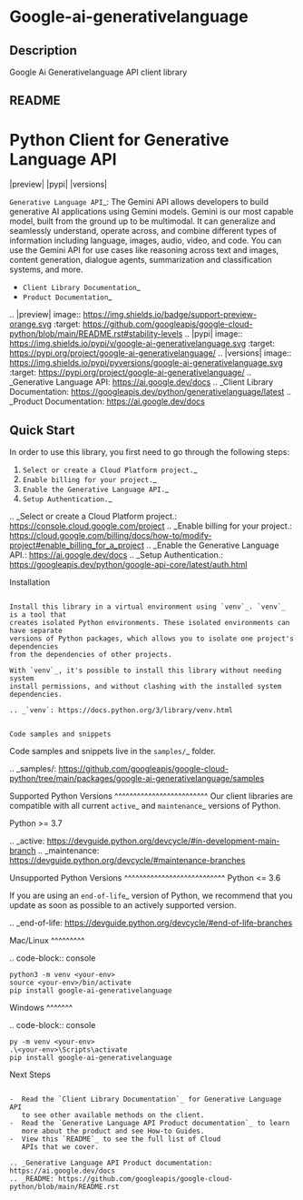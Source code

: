# Google-ai-generativelanguage

## Description

Google Ai Generativelanguage API client library

## README

Python Client for Generative Language API
=========================================

|preview| |pypi| |versions|

`Generative Language API`_: The Gemini API allows developers to build generative AI applications using Gemini models. Gemini is our most capable model, built from the ground up to be multimodal. It can generalize and seamlessly understand, operate across, and combine different types of information including language, images, audio, video, and code. You can use the Gemini API for use cases like reasoning across text and images, content generation, dialogue agents, summarization and classification systems, and more.

- `Client Library Documentation`_
- `Product Documentation`_

.. |preview| image:: https://img.shields.io/badge/support-preview-orange.svg
   :target: https://github.com/googleapis/google-cloud-python/blob/main/README.rst#stability-levels
.. |pypi| image:: https://img.shields.io/pypi/v/google-ai-generativelanguage.svg
   :target: https://pypi.org/project/google-ai-generativelanguage/
.. |versions| image:: https://img.shields.io/pypi/pyversions/google-ai-generativelanguage.svg
   :target: https://pypi.org/project/google-ai-generativelanguage/
.. _Generative Language API: https://ai.google.dev/docs
.. _Client Library Documentation: https://googleapis.dev/python/generativelanguage/latest
.. _Product Documentation: https://ai.google.dev/docs

Quick Start
-----------

In order to use this library, you first need to go through the following steps:

1. `Select or create a Cloud Platform project.`_
2. `Enable billing for your project.`_
3. `Enable the Generative Language API.`_
4. `Setup Authentication.`_

.. _Select or create a Cloud Platform project.: https://console.cloud.google.com/project
.. _Enable billing for your project.: https://cloud.google.com/billing/docs/how-to/modify-project#enable_billing_for_a_project
.. _Enable the Generative Language API.: https://ai.google.dev/docs
.. _Setup Authentication.: https://googleapis.dev/python/google-api-core/latest/auth.html

Installation
~~~~~~~~~~~~

Install this library in a virtual environment using `venv`_. `venv`_ is a tool that
creates isolated Python environments. These isolated environments can have separate
versions of Python packages, which allows you to isolate one project's dependencies
from the dependencies of other projects.

With `venv`_, it's possible to install this library without needing system
install permissions, and without clashing with the installed system
dependencies.

.. _`venv`: https://docs.python.org/3/library/venv.html


Code samples and snippets
~~~~~~~~~~~~~~~~~~~~~~~~~

Code samples and snippets live in the `samples/`_ folder.

.. _samples/: https://github.com/googleapis/google-cloud-python/tree/main/packages/google-ai-generativelanguage/samples


Supported Python Versions
^^^^^^^^^^^^^^^^^^^^^^^^^
Our client libraries are compatible with all current `active`_ and `maintenance`_ versions of
Python.

Python >= 3.7

.. _active: https://devguide.python.org/devcycle/#in-development-main-branch
.. _maintenance: https://devguide.python.org/devcycle/#maintenance-branches

Unsupported Python Versions
^^^^^^^^^^^^^^^^^^^^^^^^^^^
Python <= 3.6

If you are using an `end-of-life`_
version of Python, we recommend that you update as soon as possible to an actively supported version.

.. _end-of-life: https://devguide.python.org/devcycle/#end-of-life-branches

Mac/Linux
^^^^^^^^^

.. code-block:: console

    python3 -m venv <your-env>
    source <your-env>/bin/activate
    pip install google-ai-generativelanguage


Windows
^^^^^^^

.. code-block:: console

    py -m venv <your-env>
    .\<your-env>\Scripts\activate
    pip install google-ai-generativelanguage

Next Steps
~~~~~~~~~~

-  Read the `Client Library Documentation`_ for Generative Language API
   to see other available methods on the client.
-  Read the `Generative Language API Product documentation`_ to learn
   more about the product and see How-to Guides.
-  View this `README`_ to see the full list of Cloud
   APIs that we cover.

.. _Generative Language API Product documentation:  https://ai.google.dev/docs
.. _README: https://github.com/googleapis/google-cloud-python/blob/main/README.rst
